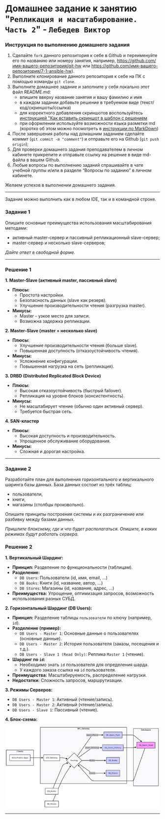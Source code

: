 # Домашнее задание к занятию "`Репликация и масштабирование. Часть 2`" - `Лебедев Виктор`


### Инструкция по выполнению домашнего задания

   1. Сделайте `fork` данного репозитория к себе в Github и переименуйте его по названию или номеру занятия, например, https://github.com/имя-вашего-репозитория/git-hw или  https://github.com/имя-вашего-репозитория/7-1-ansible-hw).
   2. Выполните клонирование данного репозитория к себе на ПК с помощью команды `git clone`.
   3. Выполните домашнее задание и заполните у себя локально этот файл README.md:
      - впишите вверху название занятия и вашу фамилию и имя
      - в каждом задании добавьте решение в требуемом виде (текст/код/скриншоты/ссылка)
      - для корректного добавления скриншотов воспользуйтесь [инструкцией "Как вставить скриншот в шаблон с решением](https://github.com/netology-code/sys-pattern-homework/blob/main/screen-instruction.md)
      - при оформлении используйте возможности языка разметки md (коротко об этом можно посмотреть в [инструкции  по MarkDown](https://github.com/netology-code/sys-pattern-homework/blob/main/md-instruction.md))
   4. После завершения работы над домашним заданием сделайте коммит (`git commit -m "comment"`) и отправьте его на Github (`git push origin`);
   5. Для проверки домашнего задания преподавателем в личном кабинете прикрепите и отправьте ссылку на решение в виде md-файла в вашем Github.
   6. Любые вопросы по выполнению заданий спрашивайте в чате учебной группы и/или в разделе “Вопросы по заданию” в личном кабинете.
   
   Желаем успехов в выполнении домашнего задания.

---

Задание можно выполнить как в любом IDE, так и в командной строке.

### Задание 1

Опишите основные преимущества использования масштабирования методами:

- активный master-сервер и пассивный репликационный slave-сервер; 
- master-сервер и несколько slave-серверов;


*Дайте ответ в свободной форме.*

---

### Решение 1

**1. Master-Slave (активный master, пассивный slave)**

*   **Плюсы:**
    *   Простота настройки.
    *   Безопасность данных (slave как резерв).
    *   Улучшение производительности чтения (разгрузка master).
*   **Минусы:**
    *   Master - узкое место для записи.
    *   Возможна задержка репликации.

**2. Master-Slave (master + несколько slave)**

*   **Плюсы:**
    *   Улучшение производительности чтения (больше slave).
    *   Повышенная доступность (отказоустойчивость чтения).
*   **Минусы:**
    *   Усложнение конфигурации.
    *   Повышенная нагрузка на сеть (репликация).

**3. DRBD (Distributed Replicated Block Device)**

*   **Плюсы:**
    *   Высокая отказоустойчивость (быстрый failover).
    *   Репликация на уровне блоков (консистентность).
*   **Минусы:**
    *   Не масштабирует чтение (обычно один активный сервер).
    *   Требуется быстрая сеть.

**4. SAN-кластер**

*   **Плюсы:**
    *   Высокая доступность и производительность.
    *   Упрощенное обслуживание оборудования.
*   **Минусы:**
    *   Сложная и дорогая настройка.

---

### Задание 2


Разработайте план для выполнения горизонтального и вертикального шаринга базы данных. База данных состоит из трёх таблиц: 

- пользователи, 
- книги, 
- магазины (столбцы произвольно). 

Опишите принципы построения системы и их разграничение или разбивку между базами данных.

*Пришлите блоксхему, где и что будет располагаться. Опишите, в каких режимах будут работать сервера.* 

### Решение 2

**1. Вертикальный Шардинг:**

*   **Принцип:** Разделение по функциональности (таблицам).
*   **Разделение:**
    *   `DB Users`: Пользователи (id, имя, email, ...)
    *   `DB Books`: Книги (id, название, автор, ...)
    *   `DB Stores`: Магазины (id, название, адрес, ...)
*   **Преимущества:** Упрощение, оптимизация запросов, возможность использования разных СУБД.

**2. Горизонтальный Шардинг (DB Users):**

*   **Принцип:** Разделение таблицы `пользователи` по ключу (например, `id`).
*   **Разделение (пример):**
    *   `DB Users - Master 1`: Основные данные о пользователях (основные данные).
    *   `DB Users - Master 2`: История пользователя (заказы, посещения и т.д.).
    *   `DB Users - Slave 1 (Read Only)`: Реплика `Master 1` (чтение).
*   **Шардинг по `id`:**
    *   Необходимо знать `id` пользователя для определения шарда.
    *   У каждого заказа ссылка на `id` пользователя.
*   **Преимущества:** Масштабируемость, распределение нагрузки.
*   **Недостатки:** Сложность запросов, маршрутизации.

**3. Режимы Серверов:**

*   `DB Users - Master 1`: Активный (чтение/запись).
*   `DB Users - Master 2`: Активный (чтение/запись).
*   `DB Users - Slave 1`: Пассивный (чтение).

**4. Блок-схема:**

<img src="img/img1.jpg">

---

